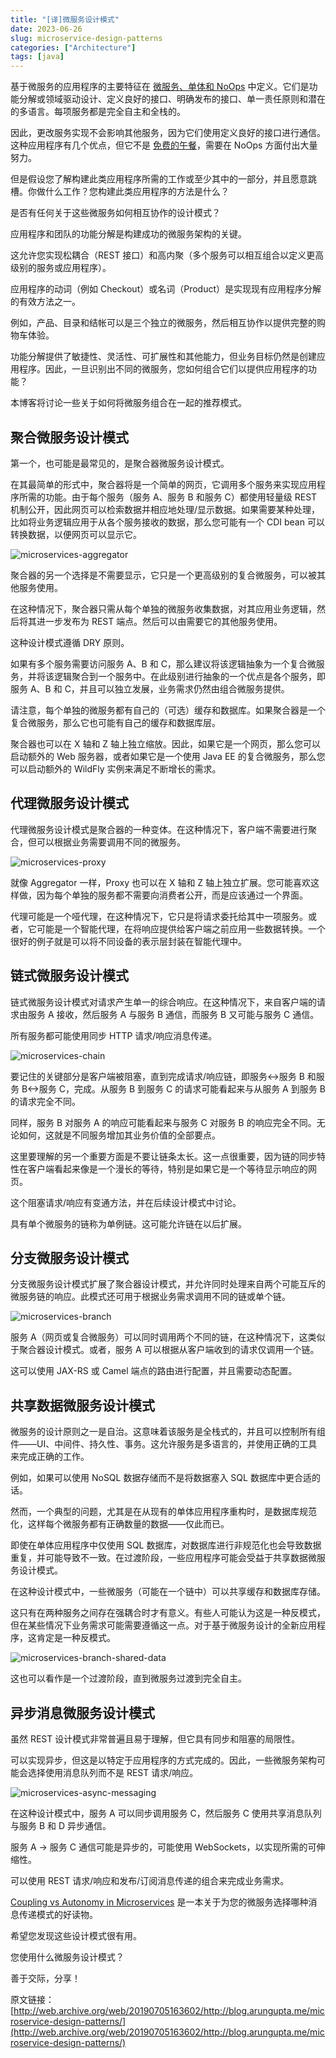 ```yaml
---
title: "[译]微服务设计模式"
date: 2023-06-26
slug: microservice-design-patterns
categories: ["Architecture"]
tags: [java]
---
```


基于微服务的应用程序的主要特征在 [微服务、单体和 NoOps](http://web.archive.org/web/20190705163602/http://blog.arungupta.me/microservices-monoliths-noops/) 中定义。它们是功能分解或领域驱动设计、定义良好的接口、明确发布的接口、单一责任原则和潜在的多语言。每项服务都是完全自主和全栈的。

因此，更改服务实现不会影响其他服务，因为它们使用定义良好的接口进行通信。这种应用程序有几个优点，但它不是 [免费的午餐](http://web.archive.org/web/20190705163602/http://highscalability.com/blog/2014/4/8/microservices-not-a-free-lunch.html)，需要在 NoOps 方面付出大量努力。

但是假设您了解构建此类应用程序所需的工作或至少其中的一部分，并且愿意跳槽。你做什么工作？您构建此类应用程序的方法是什么？

是否有任何关于这些微服务如何相互协作的设计模式？

应用程序和团队的功能分解是构建成功的微服务架构的关键。

这允许您实现松耦合（REST 接口）和高内聚（多个服务可以相互组合以定义更高级别的服务或应用程序）。

应用程序的动词（例如 Checkout）或名词（Product）是实现现有应用程序分解的有效方法之一。

例如，产品、目录和结帐可以是三个独立的微服务，然后相互协作以提供完整的购物车体验。

功能分解提供了敏捷性、灵活性、可扩展性和其他能力，但业务目标仍然是创建应用程序。因此，一旦识别出不同的微服务，您如何组合它们以提供应用程序的功能？

本博客将讨论一些关于如何将微服务组合在一起的推荐模式。

## 聚合微服务设计模式

第一个，也可能是最常见的，是聚合器微服务设计模式。

在其最简单的形式中，聚合器将是一个简单的网页，它调用多个服务来实现应用程序所需的功能。由于每个服务（服务 A、服务 B 和服务 C）都使用轻量级 REST 机制公开，因此网页可以检索数据并相应地处理/显示数据。如果需要某种处理，比如将业务逻辑应用于从各个服务接收的数据，那么您可能有一个 CDI bean 可以转换数据，以便网页可以显示它。

![microservices-aggregator](https://chensoul.oss-cn-hangzhou.aliyuncs.com/images/microservices-aggregator.png)

聚合器的另一个选择是不需要显示，它只是一个更高级别的复合微服务，可以被其他服务使用。

在这种情况下，聚合器只需从每个单独的微服务收集数据，对其应用业务逻辑，然后将其进一步发布为 REST 端点。然后可以由需要它的其他服务使用。

这种设计模式遵循 DRY 原则。

如果有多个服务需要访问服务 A、B 和 C，那么建议将该逻辑抽象为一个复合微服务，并将该逻辑聚合到一个服务中。在此级别进行抽象的一个优点是各个服务，即服务 A、B 和 C，并且可以独立发展，业务需求仍然由组合微服务提供。

请注意，每个单独的微服务都有自己的（可选）缓存和数据库。如果聚合器是一个复合微服务，那么它也可能有自己的缓存和数据库层。

聚合器也可以在 X 轴和 Z 轴上独立缩放。因此，如果它是一个网页，那么您可以启动额外的 Web 服务器，或者如果它是一个使用 Java EE 的复合微服务，那么您可以启动额外的 WildFly 实例来满足不断增长的需求。

## 代理微服务设计模式

代理微服务设计模式是聚合器的一种变体。在这种情况下，客户端不需要进行聚合，但可以根据业务需要调用不同的微服务。

![microservices-proxy](https://chensoul.oss-cn-hangzhou.aliyuncs.com/images/microservices-proxy.png)

就像 Aggregator 一样，Proxy 也可以在 X 轴和 Z 轴上独立扩展。您可能喜欢这样做，因为每个单独的服务都不需要向消费者公开，而是应该通过一个界面。

代理可能是一个哑代理，在这种情况下，它只是将请求委托给其中一项服务。或者，它可能是一个智能代理，在将响应提供给客户端之前应用一些数据转换。一个很好的例子就是可以将不同设备的表示层封装在智能代理中。

## 链式微服务设计模式

链式微服务设计模式对请求产生单一的综合响应。在这种情况下，来自客户端的请求由服务 A 接收，然后服务 A 与服务 B 通信，而服务 B 又可能与服务 C 通信。

所有服务都可能使用同步 HTTP 请求/响应消息传递。

![microservices-chain](https://chensoul.oss-cn-hangzhou.aliyuncs.com/images/microservices-chain.png)

要记住的关键部分是客户端被阻塞，直到完成请求/响应链，即服务<->服务 B 和服务 B<->服务 C，完成。从服务 B 到服务 C 的请求可能看起来与从服务 A 到服务 B 的请求完全不同。

同样，服务 B 对服务 A 的响应可能看起来与服务 C 对服务 B 的响应完全不同。无论如何，这就是不同服务增加其业务价值的全部要点。

这里要理解的另一个重要方面是不要让链条太长。这一点很重要，因为链的同步特性在客户端看起来像是一个漫长的等待，特别是如果它是一个等待显示响应的网页。

这个阻塞请求/响应有变通方法，并在后续设计模式中讨论。

具有单个微服务的链称为单例链。这可能允许链在以后扩展。

## 分支微服务设计模式

分支微服务设计模式扩展了聚合器设计模式，并允许同时处理来自两个可能互斥的微服务链的响应。此模式还可用于根据业务需求调用不同的链或单个链。

![microservices-branch](https://chensoul.oss-cn-hangzhou.aliyuncs.com/images/microservices-branch.png)

服务 A（网页或复合微服务）可以同时调用两个不同的链，在这种情况下，这类似于聚合器设计模式。或者，服务 A 可以根据从客户端收到的请求仅调用一个链。

这可以使用 JAX-RS 或 Camel 端点的路由进行配置，并且需要动态配置。

## 共享数据微服务设计模式

微服务的设计原则之一是自治。这意味着该服务是全栈式的，并且可以控制所有组件——UI、中间件、持久性、事务。这允许服务是多语言的，并使用正确的工具来完成正确的工作。

例如，如果可以使用 NoSQL 数据存储而不是将数据塞入 SQL 数据库中更合适的话。

然而，一个典型的问题，尤其是在从现有的单体应用程序重构时，是数据库规范化，这样每个微服务都有正确数量的数据——仅此而已。

即使在单体应用程序中仅使用 SQL 数据库，对数据库进行非规范化也会导致数据重复，并可能导致不一致。在过渡阶段，一些应用程序可能会受益于共享数据微服务设计模式。

在这种设计模式中，一些微服务（可能在一个链中）可以共享缓存和数据库存储。

这只有在两种服务之间存在强耦合时才有意义。有些人可能认为这是一种反模式，但在某些情况下业务需求可能需要遵循这一点。对于基于微服务设计的全新应用程序，这肯定是一种反模式。

![microservices-branch-shared-data](https://chensoul.oss-cn-hangzhou.aliyuncs.com/images/microservices-branch-shared-data.png)

这也可以看作是一个过渡阶段，直到微服务过渡到完全自主。

## 异步消息微服务设计模式

虽然 REST 设计模式非常普遍且易于理解，但它具有同步和阻塞的局限性。

可以实现异步，但这是以特定于应用程序的方式完成的。因此，一些微服务架构可能会选择使用消息队列而不是 REST 请求/响应。

![microservices-async-messaging](https://chensoul.oss-cn-hangzhou.aliyuncs.com/images/microservices-async-messaging.png)

在这种设计模式中，服务 A 可以同步调用服务 C，然后服务 C 使用共享消息队列与服务 B 和 D 异步通信。

服务 A -> 服务 C 通信可能是异步的，可能使用 WebSockets，以实现所需的可伸缩性。

可以使用 REST 请求/响应和发布/订阅消息传递的组合来完成业务需求。

[Coupling vs Autonomy in Microservices](http://web.archive.org/web/20190705163602/https://www.voxxed.com/blog/2015/04/coupling-versus-autonomy-in-microservices/) 是一本关于为您的微服务选择哪种消息传递模式的好读物。

希望您发现这些设计模式很有用。

您使用什么微服务设计模式？

善于交际，分享！

原文链接：[http://web.archive.org/web/20190705163602/http://blog.arungupta.me/microservice-design-patterns/](http://web.archive.org/web/20190705163602/http://blog.arungupta.me/microservice-design-patterns/)
